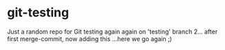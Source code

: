 # git-testing
Just a random repo for Git testing
again
again on 'testing' branch
2...
after first merge-commit, now adding this
...here we go again ;)